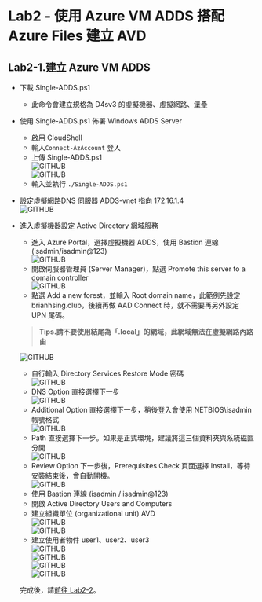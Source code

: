 # Lab2 - 使用 Azure VM ADDS 搭配 Azure Files 建立 AVD
## Lab2-1.建立 Azure VM ADDS
 - 下載 Single-ADDS.ps1<br>
	- 此命令會建立規格為 D4sv3 的虛擬機器、虛擬網路、堡壘<br>
 - 使用 Single-ADDS.ps1 佈署 Windows ADDS Server <br> 
	- 啟用 CloudShell<br>
    - 輸入`Connect-AzAccount` 登入<br>
	- 上傳 Single-ADDS.ps1<br>
	  ![GITHUB](https://github.com/BrianHsing/Azure-Migrate/blob/master/hyper-v/image/cloudshell-uploadps1.PNG "cloudshell-uploadps1")<br>
	  ![GITHUB](https://github.com/BrianHsing/Azure-Virtual-Desktop/blob/master/Lab2/upload-succsess.png "upload-succsess")<br>
	- 輸入並執行 `./Single-ADDS.ps1` <br>
 - 設定虛擬網路DNS 伺服器 ADDS-vnet 指向 172.16.1.4<br>
   ![GITHUB](https://github.com/BrianHsing/Azure-Virtual-Desktop/blob/master/Lab2/adds1.png "adds1")<br>
 - 進入虛擬機器設定 Active Directory 網域服務 <br> 
	- 進入 Azure Portal，選擇虛擬機器 ADDS，使用 Bastion 連線 (isadmin/isadmin@123) <br>
	  ![GITHUB](https://github.com/BrianHsing/Azure-Virtual-Desktop/blob/master/Lab2/adds2.png "adds2")<br>
	- 開啟伺服器管理員 (Server Manager)，點選 Promote this server to a domain controller<br>
	  ![GITHUB](https://github.com/BrianHsing/Azure-Virtual-Desktop/blob/master/Lab2/adds3.png "adds3")<br>
	- 點選 Add a new forest，並輸入 Root domain name，此範例先設定 brianhsing.club，後續再做 AAD Connect 時，就不需要再另外設定 UPN 尾碼。<br>
	> **Tips.請不要使用結尾為「.local」的網域，此網域無法在虛擬網路內路由** <br>
	
	 ![GITHUB](https://github.com/BrianHsing/Azure-Virtual-Desktop/blob/master/Lab2/adds4.png "adds4")<br>
	- 自行輸入 Directory Services Restore Mode 密碼<br>
	 ![GITHUB](https://github.com/BrianHsing/Azure-Virtual-Desktop/blob/master/Lab2/adds5.png "adds5")<br>
	- DNS Option 直接選擇下一步<br>
	 ![GITHUB](https://github.com/BrianHsing/Azure-Virtual-Desktop/blob/master/Lab2/adds6.png "adds6")<br>
	- Additional Option 直接選擇下一步，稍後登入會使用 NETBIOS\isadmin 帳號格式<br>
	 ![GITHUB](https://github.com/BrianHsing/Azure-Virtual-Desktop/blob/master/Lab2/adds7.png "adds7")<br>
	- Path 直接選擇下一步。如果是正式環境，建議將這三個資料夾與系統磁區分開<br>
	 ![GITHUB](https://github.com/BrianHsing/Azure-Virtual-Desktop/blob/master/Lab2/adds8.png "adds8")<br>
	- Review Option 下一步後，Prerequisites Check 頁面選擇 Install，等待安裝結束後，會自動開機。<br>
	 ![GITHUB](https://github.com/BrianHsing/Azure-Virtual-Desktop/blob/master/Lab2/adds9.png "adds9")<br>
	- 使用 Bastion 連線 (isadmin / isadmin@123)<br>
	- 開啟 Active Directory Users and Computers <br>
	- 建立組織單位 (organizational unit) AVD<br>
	 ![GITHUB](https://github.com/BrianHsing/Azure-Virtual-Desktop/blob/master/Lab2/adds10.png "adds10")<br>
	 ![GITHUB](https://github.com/BrianHsing/Azure-Virtual-Desktop/blob/master/Lab2/adds11-1.png "adds11")<br>
	- 建立使用者物件 user1、user2、user3<br>
	 ![GITHUB](https://github.com/BrianHsing/Azure-Virtual-Desktop/blob/master/Lab2/adds12.png "adds12")<br>
	 ![GITHUB](https://github.com/BrianHsing/Azure-Virtual-Desktop/blob/master/Lab2/adds13.png "adds13")<br>
	 ![GITHUB](https://github.com/BrianHsing/Azure-Virtual-Desktop/blob/master/Lab2/adds14.png "adds14")<br>
	 ![GITHUB](https://github.com/BrianHsing/Azure-Virtual-Desktop/blob/master/Lab2/adds15.png "adds15")<br>
	
	完成後，請[前往 Lab2-2](https://github.com/BrianHsing/Azure-Virtual-Desktop/blob/master/Lab2-2.md)。<br>